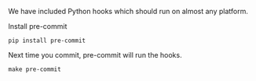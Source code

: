 
We have included Python hooks which should run on almost any platform.

Install pre-commit

```
pip install pre-commit
```

Next time you commit, pre-commit will run the hooks.

```
make pre-commit
```
